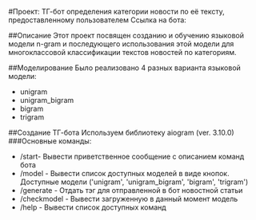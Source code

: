 #Проект: ТГ-бот определения категории новости по её тексту, предоставленному пользователем
Ссылка на бота: 

##Описание
Этот проект посвящен созданию и обучению языковой модели n-gram и последующего использования этой модели для многоклассовой классификации текстов новостей по категориям.

##Моделирование
Было реализовано 4 разных варианта языковой модели:
- unigram
- unigram_bigram
- bigram
- trigram

##Создание ТГ-бота
Используем библиотеку aiogram (ver. 3.10.0)
###Основные команды:
- /start- Вывести приветственное сообщение с описанием команд бота
- /model - Вывести список доступных моделей в виде кнопок. Доступные модели ('unigram', 'unigram_bigram', 'bigram', 'trigram')
- /generate - Отдать тэг для отправленной в бот новостной статьи
- /checkmodel - Вывести загруженную в данный момент модель
- /help - Вывести список доступных команд
